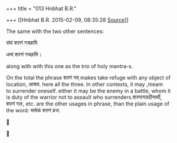 +++
title = "013 Hnbhat B.R."

+++
[[Hnbhat B.R.	2015-02-09, 08:35:28 [Source](https://groups.google.com/g/samskrita/c/Lr-i7cVdt0s)]]



The same with the two other sentences:  

  
संघं शरणं गच्छामि  

धम्मं शरणं गच्छामि।  
  
along with with this one as the trio of holy mantra-s.  
  
On the total the phrase शरणं गम् makes take refuge with any object of  
location, आश्रय. here all the three. In other contexts, it may ,meam  
to surrender oneself. either it may be the enemy in a battle, whom it  
is duty of the warrior not to assault who surrenders.शरणागतदीनार्थी,  
शरणं गतः, etc. are the other usages in phrase, than the plain usage of  
the word: मामेकं शरणं व्रज.  





